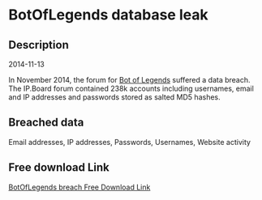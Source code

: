 # BotOfLegends database leak

## Description

2014-11-13

In November 2014, the forum for <a href="http://botoflegends.com" target="_blank" rel="noopener">Bot of Legends</a> suffered a data breach. The IP.Board forum contained 238k accounts including usernames, email and IP addresses and passwords stored as salted MD5 hashes.

## Breached data

Email addresses, IP addresses, Passwords, Usernames, Website activity

## Free download Link

[BotOfLegends breach Free Download Link](https://link-to.net/1229997/168.0260125579469/dynamic/?r=aHR0cHM6Ly93d3cubWVkaWFmaXJlLmNvbS92aWV3L2FBakg5RnM2aWJlcVN4TC9ib3RvZmxlZ2VuZHMuY29tL2ZpbGU=)
